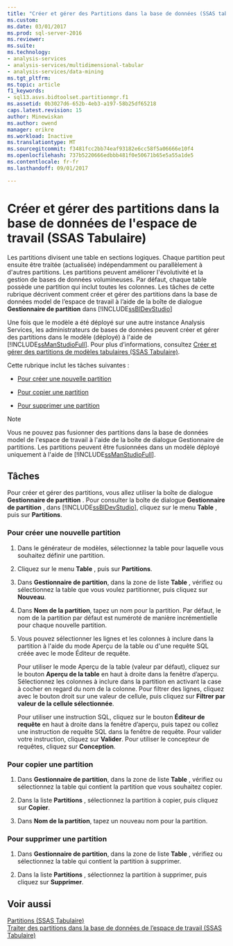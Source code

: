 ```yaml
---
title: "Créer et gérer des Partitions dans la base de données (SSAS tabulaire) de l’espace de travail | Documents Microsoft"
ms.custom: 
ms.date: 03/01/2017
ms.prod: sql-server-2016
ms.reviewer: 
ms.suite: 
ms.technology:
- analysis-services
- analysis-services/multidimensional-tabular
- analysis-services/data-mining
ms.tgt_pltfrm: 
ms.topic: article
f1_keywords:
- sql13.asvs.bidtoolset.partitionmgr.f1
ms.assetid: 0b3027d6-652b-4eb3-a197-58b25df65218
caps.latest.revision: 15
author: Minewiskan
ms.author: owend
manager: erikre
ms.workload: Inactive
ms.translationtype: MT
ms.sourcegitcommit: f3481fcc2bb74eaf93182e6cc58f5a06666e10f4
ms.openlocfilehash: 737b5220666edbbb481f0e50671b65e5a55a1de5
ms.contentlocale: fr-fr
ms.lasthandoff: 09/01/2017

---
```

# <a name="create-and-manage-partitions-in-the-workspace-database-ssas-tabular"></a>Créer et gérer des partitions dans la base de données de l'espace de travail (SSAS Tabulaire)
  Les partitions divisent une table en sections logiques. Chaque partition peut ensuite être traitée (actualisée) indépendamment ou parallèlement à d'autres partitions. Les partitions peuvent améliorer l'évolutivité et la gestion de bases de données volumineuses. Par défaut, chaque table possède une partition qui inclut toutes les colonnes. Les tâches de cette rubrique décrivent comment créer et gérer des partitions dans la base de données model de l’espace de travail à l’aide de la boîte de dialogue **Gestionnaire de partition** dans [!INCLUDE[ssBIDevStudio](../../includes/ssbidevstudio-md.md)]  
  
 Une fois que le modèle a été déployé sur une autre instance Analysis Services, les administrateurs de bases de données peuvent créer et gérer des partitions dans le modèle (déployé) à l'aide de [!INCLUDE[ssManStudioFull](../../includes/ssmanstudiofull-md.md)]. Pour plus d’informations, consultez [Créer et gérer des partitions de modèles tabulaires &#40;SSAS Tabulaire&#41;](../../analysis-services/tabular-models/create-and-manage-tabular-model-partitions-ssas-tabular.md).  
  
 Cette rubrique inclut les tâches suivantes :  
  
-   [Pour créer une nouvelle partition](#bkmk_create_new)  
  
-   [Pour copier une partition](#bkmk_copy)  
  
-   [Pour supprimer une partition](#bkmk_delete)  
  
> [!NOTE]  
>  Vous ne pouvez pas fusionner des partitions dans la base de données model de l'espace de travail à l'aide de la boîte de dialogue Gestionnaire de partitions. Les partitions peuvent être fusionnées dans un modèle déployé uniquement à l'aide de [!INCLUDE[ssManStudioFull](../../includes/ssmanstudiofull-md.md)].  
  
## <a name="tasks"></a>Tâches  
 Pour créer et gérer des partitions, vous allez utiliser la boîte de dialogue **Gestionnaire de partition** . Pour consulter la boîte de dialogue **Gestionnaire de partition** , dans [!INCLUDE[ssBIDevStudio](../../includes/ssbidevstudio-md.md)], cliquez sur le menu **Table** , puis sur **Partitions**.  
  
###  <a name="bkmk_create_new"></a> Pour créer une nouvelle partition  
  
1.  Dans le générateur de modèles, sélectionnez la table pour laquelle vous souhaitez définir une partition.  
  
2.  Cliquez sur le menu **Table** , puis sur **Partitions**.  
  
3.  Dans **Gestionnaire de partition**, dans la zone de liste **Table** , vérifiez ou sélectionnez la table que vous voulez partitionner, puis cliquez sur **Nouveau**.  
  
4.  Dans **Nom de la partition**, tapez un nom pour la partition. Par défaut, le nom de la partition par défaut est numéroté de manière incrémentielle pour chaque nouvelle partition.  
  
5.  Vous pouvez sélectionner les lignes et les colonnes à inclure dans la partition à l'aide du mode Aperçu de la table ou d'une requête SQL créée avec le mode Éditeur de requête.  
  
     Pour utiliser le mode Aperçu de la table (valeur par défaut), cliquez sur le bouton **Aperçu de la table** en haut à droite dans la fenêtre d’aperçu. Sélectionnez les colonnes à inclure dans la partition en activant la case à cocher en regard du nom de la colonne. Pour filtrer des lignes, cliquez avec le bouton droit sur une valeur de cellule, puis cliquez sur **Filtrer par valeur de la cellule sélectionnée**.  
  
     Pour utiliser une instruction SQL, cliquez sur le bouton **Éditeur de requête** en haut à droite dans la fenêtre d’aperçu, puis tapez ou collez une instruction de requête SQL dans la fenêtre de requête. Pour valider votre instruction, cliquez sur **Valider**. Pour utiliser le concepteur de requêtes, cliquez sur **Conception**.  
  
###  <a name="bkmk_copy"></a> Pour copier une partition  
  
1.  Dans **Gestionnaire de partition**, dans la zone de liste **Table** , vérifiez ou sélectionnez la table qui contient la partition que vous souhaitez copier.  
  
2.  Dans la liste **Partitions** , sélectionnez la partition à copier, puis cliquez sur **Copier**.  
  
3.  Dans **Nom de la partition**, tapez un nouveau nom pour la partition.  
  
###  <a name="bkmk_delete"></a> Pour supprimer une partition  
  
1.  Dans **Gestionnaire de partition**, dans la zone de liste **Table** , vérifiez ou sélectionnez la table qui contient la partition à supprimer.  
  
2.  Dans la liste **Partitions** , sélectionnez la partition à supprimer, puis cliquez sur **Supprimer**.  
  
## <a name="see-also"></a>Voir aussi  
 [Partitions &#40;SSAS Tabulaire&#41;](../../analysis-services/tabular-models/partitions-ssas-tabular.md)   
 [Traiter des partitions dans la base de données de l’espace de travail &#40;SSAS Tabulaire&#41;](../../analysis-services/tabular-models/process-partitions-in-the-workspace-databse-ssas-tabular.md)  
  
  

